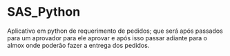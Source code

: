 # SAS_Python
Aplicativo em python de requerimento de pedidos; que será após passados para um aprovador para ele aprovar e após isso passar adiante para o almox onde poderão fazer a entrega dos pedidos.
